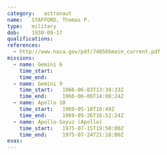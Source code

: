 ```yaml
---
category:	astronaut
name:	STAFFORD, Thomas P.
type:	military
dob:	1930-09-17
qualifications:
references:
  - http://www.nasa.gov/pdf/740566main_current.pdf
missions:
  - name: Gemini 6
    time_start:   
    time_end:     
  - name: Gemini 9
    time_start:   1966-06-03T13:39:33Z
    time_end:     1966-06-06T14:00:24Z
  - name: Apollo 10
    time_start:   1969-05-18T16:49Z
    time_end:     1969-05-26T16:52:24Z
  - name: Apollo-Soyuz (Apollo)
    time_start:   1975-07-15T19:50:00Z
    time_end:     1975-07-24T21:18:00Z
evas:
---
```

